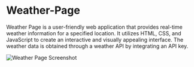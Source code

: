 # Weather-Page
Weather Page is a user-friendly web application that provides real-time weather information for a specified location. It utilizes HTML, CSS, and JavaScript to create an interactive and visually appealing interface. The weather data is obtained through a weather API by integrating an API key.

![Weather Page Screenshot](https://github.com/ankitinbksc/Weather-Page/assets/124910517/f4b5d550-2d62-42e7-9dc6-f7184c54276a)
